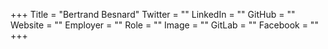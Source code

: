 +++
Title = "Bertrand Besnard"
Twitter = ""
LinkedIn = ""
GitHub = ""
Website = ""
Employer = ""
Role = ""
Image = ""
GitLab = ""
Facebook = ""
+++
